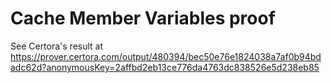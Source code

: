 # Cache Member Variables proof

See Certora's result at https://prover.certora.com/output/480394/bec50e76e1824038a7af0b94bdadc62d?anonymousKey=2affbd2eb13ce776da4763dc838526e5d238eb85